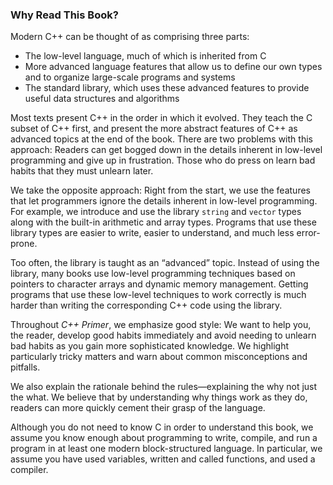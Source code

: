 <h3>Why Read This Book?</h3>
<p>Modern C++ can be thought of as comprising three parts:</p>
<ul><li>The low-level language, much of which is inherited from C</li><li>More advanced language features that allow us to define our own types and to organize large-scale programs and systems</li><li>The standard library, which uses these advanced features to provide useful data structures and algorithms</li></ul>

<p>Most texts present C++ in the order in which it evolved. They teach the C subset of C++ first, and present the more abstract features of C++ as advanced topics at the end of the book. There are two problems with this approach: Readers can get bogged down in the details inherent in low-level programming and give up in frustration. Those who do press on learn bad habits that they must unlearn later.</p>
<p>We take the opposite approach: Right from the start, we use the features that let programmers ignore the details inherent in low-level programming. For example, we introduce and use the library <code>string</code> and <code>vector</code> types along with the built-in arithmetic and array types. Programs that use these library types are easier to write, easier to understand, and much less error-prone.</p>
<p>Too often, the library is taught as an “advanced” topic. Instead of using the library, many books use low-level programming techniques based on pointers to character arrays and dynamic memory management. Getting programs that use these low-level techniques to work correctly is much harder than writing the corresponding C++ code using the library.</p>
<p>Throughout <em>C++ Primer</em>, we emphasize good style: We want to help you, the reader, develop good habits immediately and avoid needing to unlearn bad habits as you gain more sophisticated knowledge. We highlight particularly tricky matters and warn about common misconceptions and pitfalls.</p>
<p>We also explain the rationale behind the rules—explaining the why not just the what. We believe that by understanding why things work as they do, readers can more quickly cement their grasp of the language.</p>
<p>Although you do not need to know C in order to understand this book, we assume you know enough about programming to write, compile, and run a program in at least one modern block-structured language. In particular, we assume you have used variables, written and called functions, and used a compiler.</p>
